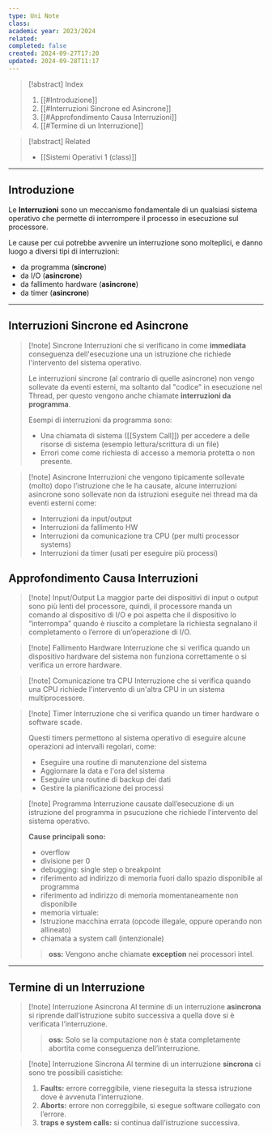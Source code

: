 ```yaml
---
type: Uni Note
class: 
academic year: 2023/2024
related: 
completed: false
created: 2024-09-27T17:20
updated: 2024-09-28T11:17
---
```

>[!abstract] Index
>1. [[#Introduzione]]
>2. [[#Interruzioni Sincrone ed Asincrone]]
>3. [[#Approfondimento Causa Interruzioni]]
>4. [[#Termine di un Interruzione]]

>[!abstract] Related
>- [[Sistemi Operativi 1 (class)]]

---
## Introduzione

Le **Interruzioni** sono un meccanismo fondamentale di un qualsiasi sistema operativo che permette di interrompere il processo in esecuzione sul processore.

Le cause per cui potrebbe avvenire un interruzione sono molteplici, e danno luogo a diversi tipi di interruzioni:
- da programma (**sincrone**)
- da I/O (**asincrone**)
- da fallimento hardware (**asincrone**)
- da timer (**asincrone**)

---
## Interruzioni Sincrone ed Asincrone

>[!note] Sincrone
>Interruzioni che si verificano in come **immediata** conseguenza dell'esecuzione una un istruzione che richiede l'intervento del sistema operativo.
>
>Le interruzioni sincrone (al contrario di quelle asincrone) non vengo sollevate da eventi esterni, ma soltanto dal "codice" in esecuzione nel Thread, per questo vengono anche chiamate **interruzioni da programma**.
>
>Esempi di interruzioni da programma sono:
>- Una chiamata di sistema ([[System Call]]) per accedere a delle risorse di sistema (esempio lettura/scrittura di un file)
>- Errori come come richiesta di accesso a memoria protetta o non presente.

>[!note] Asincrone
>Interruzioni che vengono tipicamente sollevate (molto) dopo l’istruzione che le ha causate, alcune interruzioni asincrone sono sollevate non da istruzioni eseguite nei thread ma da eventi esterni come:
>- Interruzioni da input/output
>- Interruzioni da fallimento HW
>- Interruzioni da comunicazione tra CPU (per multi processor systems)
>- Interruzioni da timer (usati per eseguire più processi)

## Approfondimento Causa Interruzioni

>[!note] Input/Output
> La maggior parte dei dispositivi di input o output sono più lenti del processore, quindi, il processore manda un comando al dispositivo di I/O e poi aspetta che il dispositivo lo “interrompa” quando è riuscito a completare la richiesta segnalano il completamento o l’errore di un’operazione di I/O.

>[!note] Fallimento Hardware
>Interruzione che si verifica quando un dispositivo hardware del sistema non funziona correttamente o si verifica un errore hardware.

>[!note] Comunicazione tra CPU
>Interruzione che si verifica quando una CPU richiede l'intervento di un'altra CPU in un sistema multiprocessore.

>[!note] Timer
>Interruzione che si verifica quando un timer hardware o software scade.
>
>Questi timers permettono al sistema operativo di eseguire alcune operazioni ad intervalli regolari, come:
>- Eseguire una routine di manutenzione del sistema
>- Aggiornare la data e l'ora del sistema
>- Eseguire una routine di backup dei dati
>- Gestire la pianificazione dei processi

>[!note] Programma
>Interruzione causate dall’esecuzione di un istruzione del programma in psucuzione che richiede l'intervento del sistema operativo.
>
>**Cause principali sono:**
>- overflow
>- divisione per 0
>- debugging: single step o breakpoint
>- riferimento ad indirizzo di memoria fuori dallo spazio disponibile al programma
>- riferimento ad indirizzo di memoria momentaneamente non disponibile
>- memoria virtuale: 
>- Istruzione macchina errata (opcode illegale, oppure operando non allineato)
>- chiamata a system call (intenzionale)
>
>>**oss:** Vengono anche chiamate **exception** nei processori intel.

---
## Termine di un Interruzione

>[!note] Interruzione Asincrona
Al termine di un interruzione **asincrona** si riprende dall’istruzione subito successiva a quella dove si è verificata l’interruzione.
>
>>**oss:** Solo se la computazione non è stata completamente abortita come conseguenza dell’interruzione.

>[!note] Interruzione Sincrona
Al termine di un interruzione **sincrona** ci sono tre possibili casistiche:
>1. **Faults:** errore correggibile, viene rieseguita la stessa istruzione dove è avvenuta l’interruzione.
>2. **Aborts:** errore non correggibile, si esegue software collegato con l’errore.
>3. **traps e system calls:** si continua dall’istruzione successiva.

